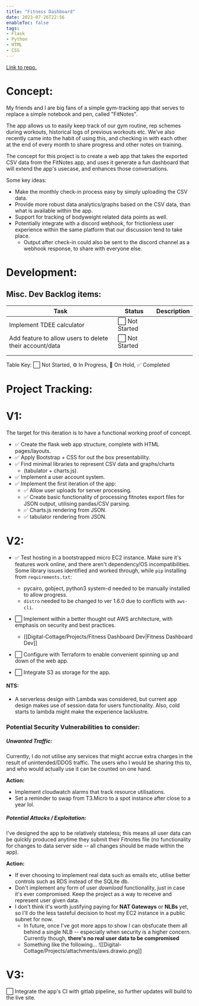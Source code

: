 ```yaml
---
title: "Fitness Dashboard"
date: 2023-07-26T22:56
enableToc: false
tags:
- Flask
- Python
- HTML
- CSS
---
```

[Link to repo.](https://github.com/Blamechance/fitness-dashboard)
# Concept: 
My friends and I are big fans of a simple gym-tracking app that serves to replace a simple notebook and pen, called "FitNotes". 

The app allows us to easily keep track of our gym routine, rep schemes during workouts, historical logs of previous workouts etc. We've also recently came into the habit of using this, and checking in with each other at the end of every month to share progress and other notes on training. 

The concept for this project is to create a web app that takes the exported CSV data from the FitNotes app, and uses it generate a fun dashboard that will extend the app's usecase, and enhances those conversations. 

Some key ideas: 
- Make the monthly check-in process easy by simply uploading the CSV data. 
- Provide more robust data analytics/graphs based on the CSV data, than what is available within the app. 
- Support for tracking of bodyweight related data points as well. 
- Potentially integrate with a discord webhook, for frictionless user experience within the same platform that our discussion tend to take place.
	- Output after check-in could also be sent to the discord channel as a webhook response, to share with everyone else. 

# Development: 

## Misc. Dev Backlog items: 

| Task                                                    | Status         | Description |
| ------------------------------------------------------- | -------------- | ----------- |
| Implement TDEE calculator                               | ⬜ Not Started |             |
| Add feature to allow users to delete their account/data | ⬜ Not Started |             |
|                                                         |                |             |
|                                                         |                |             |

Table Key: ⬜ Not Started, ⚙️ In Progress, 🚧 On Hold, ✅ Completed

# Project Tracking:

# V1:
The target for this iteration is to have a functional working proof of concept. 

- ✅  Create the flask web app structure, complete with HTML pages/layouts. 
- ✅  Apply Bootstrap + CSS for out the box presentability. 
- ✅   Find minimal libraries to represent CSV data and graphs/charts
	- (tabulator + charts.js). 
- ✅  Implement a user account system. 
- ✅  Implement the first iteration of the app:
	- ✅  Allow user uploads for server processing. 
	- ✅   Create basic functionality of processing fitnotes export files for JSON output, utilising pandas/CSV parsing. 
	- ✅  Charts.js rendering from JSON. 
	- ✅  tabulator rendering from JSON. 


# V2:
- ✅  Test hosting in a bootstrapped micro EC2 instance. Make sure it's features work online, and there aren't dependency/OS incompatibilities. 
	Some library issues identified and worked through, while `pip` installing from `requirements.txt`: 
	-  pycairo, gobject, python3 system-d needed to be manually installed to allow progress. 
	- `distro` needed to be changed to ver 1.6.0 due to conflicts with `aws-cli`. 

- ⬜ Implement within a better thought out AWS architecture, with emphasis on security and best practices. 
	- [[Digital-Cottage/Projects/Fitness Dashboard Dev|Fitness Dashboard Dev]]
- ⬜ Configure with Terraform to enable convenient spinning up and down of the web app. 
- ⬜ Integrate S3 as storage for the app. 

#### NTS: 
- A serverless design with Lambda was considered, but current app design makes use of session data for users functionality. Also, cold starts to lambda might make the experience lacklustre. 

### Potential Security Vulnerabilities to consider: 
##### Unwanted Traffic: 
Currently, I do not utilise any services that might accrue extra charges in the result of unintended/DDOS traffic. The users who I would be sharing this to, and who would actually use it can be counted on one hand. 

**Action:**
- Implement cloudwatch alarms that track resource utilisations. 
- Set a reminder to swap from T3.Micro to a spot instance after close to a year lol. 
##### Potential Attacks / Exploitation:
I've designed the app to be relatively stateless; this means all user data can be quickly produced anytime they submit their Fitnotes file (no functionality for changes to data server side -- all changes should be made within the app). 

**Action:**
- If ever choosing to implement real data such as emails etc, utilise better controls such as RDS instead of the SQLite db. 
- Don't implement any form of user *download* functionality, just in case it's ever compromised. Keep the project as a way to receive and represent user given data.  
- I don't think it's worth justifying paying for **NAT Gateways** or **NLBs** yet, so I'll do the less tasteful decision to host my EC2 instance in a public subnet for now. 
	- In future, once I've got more apps to show I can obsfucate them all behind a single NLB -- especially when security is a higher concern. Currently though, **there's no real user data to be compromised**
	- Something like the following... 
		![[Digital-Cottage/Projects/attachments/aws.drawio.png]]
# V3: 
⬜ Integrate the app's CI with gitlab pipeline, so further updates will build to the live site. 
